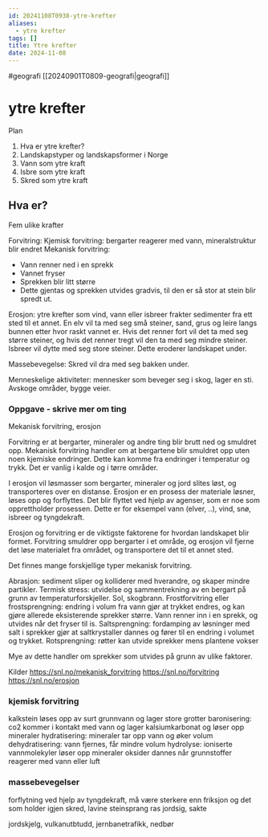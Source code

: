 ```yaml
---
id: 20241108T0938-ytre-krefter
aliases:
  - ytre krefter
tags: []
title: Ytre krefter
date: 2024-11-08
---
```


#geografi [[20240901T0809-geografi|geografi]]

# ytre krefter

Plan

1. Hva er ytre krefter?
2. Landskapstyper og landskapsformer i Norge
3. Vann som ytre kraft
4. Isbre som ytre kraft
5. Skred som ytre kraft

## Hva er?

Fem ulike krafter

Forvitring:
Kjemisk forvitring: bergarter reagerer med vann, mineralstruktur blir endret
Mekanisk forvitring:

- Vann renner ned i en sprekk
- Vannet fryser
- Sprekken blir litt større
- Dette gjentas og sprekken utvides gradvis, til den er så stor at stein blir spredt ut.

Erosjon: ytre krefter som vind, vann eller isbreer frakter sedimenter fra ett sted til et annet. En elv vil ta med seg små steiner, sand, grus og leire langs bunnen etter hvor raskt vannet er. Hvis det renner fort vil det ta med seg større steiner, og hvis det renner tregt vil den ta med seg mindre steiner. Isbreer vil dytte med seg store steiner. Dette eroderer landskapet under.

Massebevegelse: Skred vil dra med seg bakken under.

Menneskelige aktiviteter: mennesker som beveger seg i skog, lager en sti. Avskoge områder, bygge veier.

### Oppgave - skrive mer om ting

Mekanisk forvitring, erosjon

Forvitring er at bergarter, mineraler og andre ting blir brutt ned og smuldret opp. Mekanisk forvitring handler om at bergartene blir smuldret opp uten noen kjemiske endringer. Dette kan komme fra endringer i temperatur og trykk. Det er vanlig i kalde og i tørre områder.

I erosjon vil løsmasser som bergarter, mineraler og jord slites løst, og transporteres over en distanse. Erosjon er en prosess der materiale løsner, løses opp og forflyttes. Det blir flyttet ved hjelp av agenser, som er noe som opprettholder prosessen. Dette er for eksempel vann (elver, ..), vind, snø, isbreer og tyngdekraft.

Erosjon og forvitring er de viktigste faktorene for hvordan landskapet blir formet. Forvitring smuldrer opp bergarter i et område, og erosjon vil fjerne det løse materialet fra området, og transportere det til et annet sted.

Det finnes mange forskjellige typer mekanisk forvitring.

Abrasjon: sediment sliper og kolliderer med hverandre, og skaper mindre partikler.
Termisk stress: utvidelse og sammentrekning av en bergart på grunn av temperaturforskjeller. Sol, skogbrann.
Frostforvitring eller frostsprengning: endring i volum fra vann gjør at trykket endres, og kan gjøre allerede eksisterende sprekker større. Vann renner inn i en sprekk, og utvides når det fryser til is.
Saltsprengning: fordamping av løsninger med salt i sprekker gjør at saltkrystaller dannes og fører til en endring i volumet og trykket.
Rotsprengning: røtter kan utvide sprekker mens plantene vokser

Mye av dette handler om sprekker som utvides på grunn av ulike faktorer.

Kilder
https://snl.no/mekanisk_forvitring
https://snl.no/forvitring
https://snl.no/erosjon

### kjemisk forvitring

kalkstein løses opp av surt grunnvann og lager store grotter
baronisering: co2 kommer i kontakt med vann og lager kalsiumkarbonat og løser opp mineraler
hydratisering: mineraler tar opp vann og øker volum
dehydratisering: vann fjernes, får mindre volum
hydrolyse: ioniserte vannmolekyler løser opp mineraler
oksider dannes når grunnstoffer reagerer med vann eller luft

### massebevegelser

forflytning ved hjelp av tyngdekraft, må være sterkere enn friksjon og det som holder igjen
skred, lavine
steinsprang
ras
jordsig, sakte

jordskjelg, vulkanutbtudd, jernbanetrafikk, nedbør
